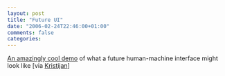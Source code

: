 ```yaml
---
layout: post
title: "Future UI"
date: "2006-02-24T22:46:00+01:00"
comments: false
categories: 
---
```


<p><a href="http://www.youtube.com/watch?v=zp-y3ZNaCqs&amp;search=input">An amazingly cool demo</a> of what a future human-machine interface might look like [via <a href="http://cvetko.blogs.com/casa_cvetko/2006/02/langsam_nhern_w.html">Kristijan</a>]</p>


